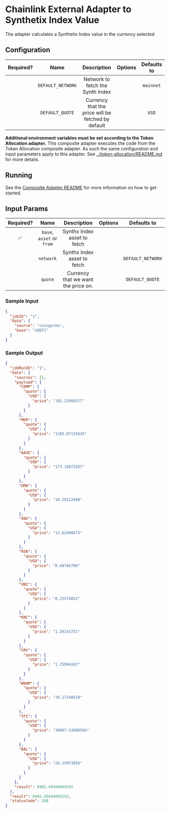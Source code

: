 # Chainlink External Adapter to Synthetix Index Value

The adapter calculates a Synthetix Index value in the currency selected

## Configuration

| Required? |       Name        |                    Description                     | Options | Defaults to |
| :-------: | :---------------: | :------------------------------------------------: | :-----: | :---------: |
|           | `DEFAULT_NETWORK` |          Network to fetch the Synth Index          |         |  `mainnet`  |
|           |  `DEFAULT_QUOTE`  | Currency that the price will be fetched by default |         |    `USD`    |

**Additional environment variables must be set according to the Token Allocation adapter.**
This composite adapter executes the code from the Token Allocation composite adapter. As such the same configuration and input parameters apply to this adapter. See [../token-allocation/README.md](../token-allocation/README.md) for more details.

## Running

See the [Composite Adapter README](../README.md) for more information on how to get started.

## Input Params

| Required? |           Name            |             Description             | Options |    Defaults to    |
| :-------: | :-----------------------: | :---------------------------------: | :-----: | :---------------: |
|    ✅     | `base`, `asset` or `from` |     Synthx Index asset to fetch     |         |                   |
|           |         `network`         |     Synthx Index asset to fetch     |         | `DEFAULT_NETWORK` |
|           |          `quote`          | Currency that we want the price on. |         |  `DEFAULT_QUOTE`  |

### Sample Input

```json
{
  "jobID": "1",
  "data": {
    "source": "coingecko",
    "base": "sDEFI"
  }
}
```

### Sample Output

```json
{
  "jobRunID": "1",
  "data": {
    "sources": [],
    "payload": {
      "COMP": {
        "quote": {
          "USD": {
            "price": "192.23560377"
          }
        }
      },
      "MKR": {
        "quote": {
          "USD": {
            "price": "1285.07135635"
          }
        }
      },
      "AAVE": {
        "quote": {
          "USD": {
            "price": "173.18073267"
          }
        }
      },
      "UMA": {
        "quote": {
          "USD": {
            "price": "10.20122460"
          }
        }
      },
      "SNX": {
        "quote": {
          "USD": {
            "price": "13.62490473"
          }
        }
      },
      "REN": {
        "quote": {
          "USD": {
            "price": "0.68786796"
          }
        }
      },
      "UNI": {
        "quote": {
          "USD": {
            "price": "8.23570852"
          }
        }
      },
      "KNC": {
        "quote": {
          "USD": {
            "price": "1.26141751"
          }
        }
      },
      "CRV": {
        "quote": {
          "USD": {
            "price": "1.75094267"
          }
        }
      },
      "WNXM": {
        "quote": {
          "USD": {
            "price": "39.17240510"
          }
        }
      },
      "YFI": {
        "quote": {
          "USD": {
            "price": "30967.53680584"
          }
        }
      },
      "BAL": {
        "quote": {
          "USD": {
            "price": "20.15973056"
          }
        }
      }
    },
    "result": 6902.49494069292
  },
  "result": 6902.49494069292,
  "statusCode": 200
}
```
